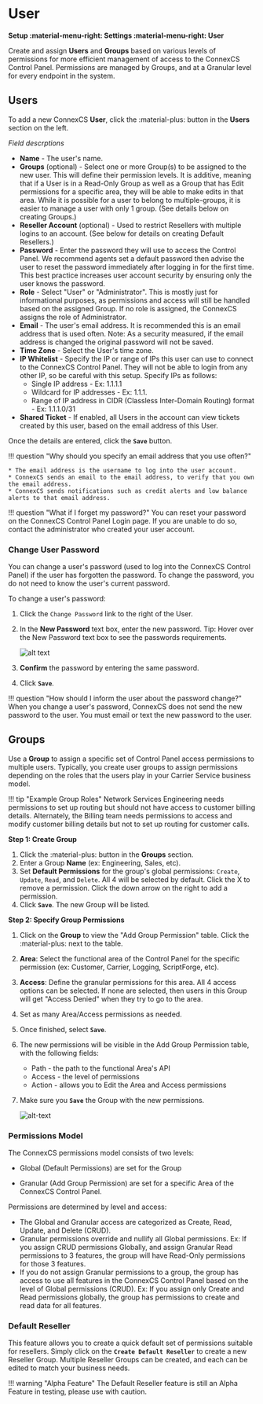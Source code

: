 # User
**Setup :material-menu-right: Settings :material-menu-right: User**

Create and assign **Users** and **Groups** based on various levels of permissions for more efficient management of access to the ConnexCS Control Panel. Permissions are managed by Groups, and at a Granular level for every endpoint in the system.

## Users
To add a new ConnexCS **User**, click the :material-plus: button in the **Users** section on the left.

*Field descrptions*

+ **Name** - The user's name.
+ **Groups** (optional) - Select one or more Group(s) to be assigned to the new user. This will define their permission levels. It is additive, meaning that if a User is in a Read-Only Group as well as a Group that has Edit permissions for a specific area, they will be able to make edits in that area. While it is possible for a user to belong to multiple-groups, it is easier to manage a user with only 1 group. (See details below on creating Groups.)
+ **Reseller Account** (optional) - Used to restrict Resellers with multiple logins to an account. (See below for details on creating Default Resellers.)
+ **Password** - Enter the password they will use to access the Control Panel. We recommend agents set a default password then advise the user to reset the password immediately after logging in for the first time. This best practice increases user account security by ensuring only the user knows the password.
+ **Role** - Select "User" or "Administrator". This is mostly just for informational purposes, as permissions and access will still be handled based on the assigned Group. If no role is assigned, the ConnexCS assigns the role of Administrator. 
+ **Email** - The user's email address. It is recommended this is an email address that is used often. Note: As a security measured, if the email address is changed the original password will not be saved.
+ **Time Zone** - Select the User's time zone. 
+ **IP Whitelist** - Specify the IP or range of IPs this user can use to connect to the ConnexCS Control Panel. They will not be able to login from any other IP, so be careful with this setup. Specify IPs as follows:
    + Single IP address - Ex: 1.1.1.1
    + Wildcard for IP addresses - Ex: 1.1.1.
    + Range of IP address in CIDR (Classless Inter-Domain Routing) format - Ex: 1.1.1.0/31
+ **Shared Ticket** - If enabled, all Users in the account can view tickets created by this user, based on the email address of this User. 
	
Once the details are entered, click the **`Save`** button.

!!! question "Why should you specify an email address that you use often?" 
    
    * The email address is the username to log into the user account.
    * ConnexCS sends an email to the email address, to verify that you own the email address.
    * ConnexCS sends notifications such as credit alerts and low balance alerts to that email address. 

!!! question "What if I forget my password?" 
    You can reset your password on the ConnexCS Control Panel Login page. If you are unable to do so, contact the administrator who created your user account. 

### Change User Password
You can change a user's password (used to log into the ConnexCS Control Panel) if the user has forgotten the password.
To change the password, you do not need to know the user's current password.

To change a user's password:

1. Click the `Change Password` link to the right of the User.
2. In the **New Password** text box, enter the new password. Tip: Hover over the New Password text box to see the passwords requirements. 
    
    ![alt text][password-rules]
        
3. **Confirm** the password by entering the same password.
4. Click **`Save`**.

!!! question "How should I inform the user about the password change?" 
    When you change a user's password, ConnexCS does not send the new password to the user. You must email or text the new password to the user.



## Groups
Use a **Group** to assign a specific set of Control Panel access permissions to multiple users. Typically, you create user groups to assign permissions depending on the roles that the users play in your Carrier Service business model. 

!!! tip "Example Group Roles"
    Network Services Engineering needs permissions to set up routing but should not have access to customer billing details. Alternately, the Billing team needs permissions to access and modify customer billing details but not to set up routing for customer calls.


**Step 1: Create Group**

1. Click the :material-plus: button in the **Groups** section.
2. Enter a Group **Name** (ex: Engineering, Sales, etc).
3. Set **Default Permissions** for the group's global permissions: `Create`, `Update`, `Read`, and `Delete`. All 4 will be selected by default. Click the X to remove a permission. Click the down arrow on the right to add a permission. 
4. Click **`Save`**. The new Group will be listed. 

**Step 2: Specify Group Permissions**

1. Click on the **Group** to view the "Add Group Permission" table. Click the :material-plus: next to the table. 
2. **Area**: Select the functional area of the Control Panel for the specific permission (ex: Customer, Carrier, Logging, ScriptForge, etc). 
3. **Access**: Define the granular permissions for this area. All 4 access options can be selected. If none are selected, then users in this Group will get "Access Denied" when they try to go to the area. 
4. Set as many Area/Access permissions as needed. 
5. Once finished, select **`Save`**.
6. The new permissions will be visible in the Add Group Permission table, with the following fields:
	
    * Path - the path to the functional Area's API
    * Access - the level of permissions
    * Action - allows you to Edit the Area and Access permissions

7. Make sure you **`Save`** the Group with the new permissions.

    ![alt-text][group-perm]

### Permissions Model
The ConnexCS permissions model consists of two levels:

* Global (Default Permissions) are set for the Group 
+ Granular (Add Group Permission) are set for a specific Area of the ConnexCS Control Panel. 

Permissions are determined by level and access:

* The Global and Granular access are categorized as Create, Read, Update, and Delete (CRUD).
* Granular permissions override and nullify all Global permissions. Ex: If you assign CRUD permissions Globally, and assign Granular Read permissions to 3 features, the group will have Read-Only permissions for those 3 features. 
* If you do not assign Granular permissions to a group, the group has access to use all features in the ConnexCS Control Panel based on the level of Global permissions (CRUD). Ex: If you assign only Create and Read permissions globally, the group has permissions to create and read data for all features.


### Default Reseller
This feature allows you to create a quick default set of permissions suitable for resellers. Simply click on the **`Create Default Reseller`** to create a new Reseller Group. Multiple Reseller Groups can be created, and each can be edited to match your business needs.  

!!! warning "Alpha Feature"
    The Default Reseller feature is still an Alpha Feature in testing, please use with caution. 


[group-perm]: /setup/img/group-perm.png "Group Permission"
[password-rules]: /setup/img/password-rules.png "password-rules"
